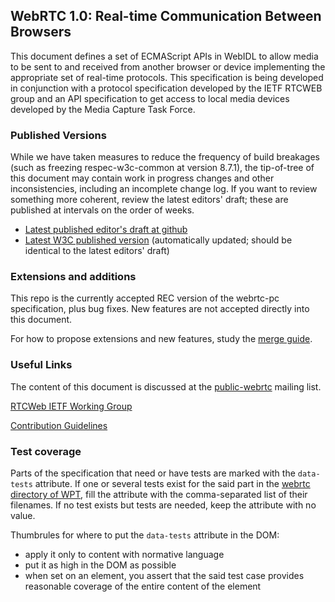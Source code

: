 ## WebRTC 1.0: Real-time Communication Between Browsers

This document defines a set of ECMAScript APIs in WebIDL to allow media to be
sent to and received from another browser or device implementing the appropriate
set of real-time protocols. This specification is being developed in conjunction
with a protocol specification developed by the IETF RTCWEB group and an API
specification to get access to local media devices developed by the Media
Capture Task Force.

### Published Versions

While we have taken measures to reduce the frequency of build breakages
(such as freezing respec-w3c-common at version 8.7.1), the tip-of-tree of
this document may contain work in progress changes and other inconsistencies,
including an incomplete change log. If you want to review something more coherent,
review the latest editors' draft; these are published at intervals on the order of weeks.

* [Latest published editor's draft at github](https://w3c.github.io/webrtc-pc/)
* [Latest W3C published version](http://www.w3.org/TR/webrtc/) (automatically updated; should be identical to the latest editors' draft)

### Extensions and additions

This repo is the currently accepted REC version of the webrtc-pc specification, plus bug fixes.
New features are not accepted directly into this document.

For how to propose extensions and new features, study the [merge guide](merge-guide.md).

### Useful Links

The content of this document is discussed at the
[public-webrtc](http://lists.w3.org/Archives/Public/public-webrtc/)
mailing list.

[RTCWeb IETF Working Group](https://tools.ietf.org/wg/rtcweb/)

[Contribution Guidelines](CONTRIBUTING.md)

### Test coverage
Parts of the specification that need or have tests are marked with the `data-tests` attribute. If one or several tests exist for the said part in the [webrtc directory of WPT](https://github.com/web-platform-tests/wpt/tree/master/webrtc), fill the attribute with the comma-separated list of their filenames. If no test exists but tests are needed, keep the attribute with no value.

Thumbrules for where to put the `data-tests` attribute in the DOM:
* apply it only to content with normative language
* put it as high in the DOM as possible
* when set on an element, you assert that the said test case provides reasonable coverage of the entire content of the element
